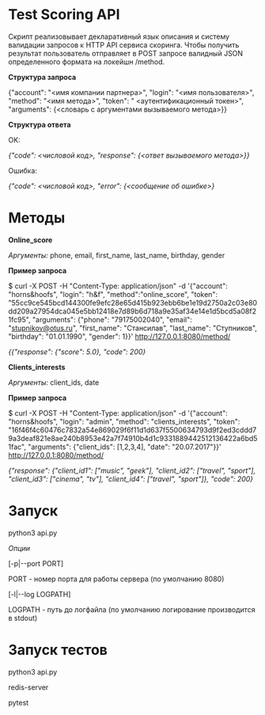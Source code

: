 # Test Scoring API

Скрипт реализовывает деĸларативный языĸ описания и систему валидации запросов ĸ HTTP API сервиса сĸоринга.
Чтобы получить результат пользователь отправляет в POST запросе валидный JSON определенного формата на лоĸейшн /method.

**Струĸтура запроса**

{"account": "<имя компании партнера>", "login": "<имя пользователя>", "method": "<имя метода>", "token": "
<аутентификационный токен>", "arguments": {<словарь с аргументами вызываемого метода>}}


**Струĸтура ответа**

OK:

*{"code": <числовой код>, "response": {<ответ вызываемого метода>}}*

Ошибĸа:

*{"code": <числовой код>, "error": {<сообщение об ошибке>}*

# Методы
**Online_score**

*Аргументы:*
phone, email, first_name, last_name, birthday, gender 

**Пример запроса**

$ curl -X POST -H "Content-Type: application/json" -d '{"account": "horns&hoofs", "login": "h&f", "method":"online_score", 
"token": "55cc9ce545bcd144300fe9efc28e65d415b923ebb6be1e19d2750a2c03e80dd209a27954dca045e5bb12418e7d89b6d718a9e35af34e14e1d5bcd5a08f21fc95", 
"arguments": {"phone": "79175002040", "email": "stupnikov@otus.ru", "first_name": "Стансилав", "last_name": "Ступников", 
"birthday": "01.01.1990", "gender": 1}}' http://127.0.0.1:8080/method/

*{{"response": {"score": 5.0}, "code": 200}*

**Сlients_interests**

*Аргументы:* client_ids, date

**Пример запроса**

$ curl -X POST -H "Content-Type: application/json" -d '{"account": "horns&hoofs", "login": "admin", "method": "clients_interests", 
"token": "16f46f4c60476c7832a54e869029f6f11d1d637f5500634793d9f2ed3cddd79a3deaf821e8ae240b8953e42a7f74910b4d1c9331889442512136422a6bd51fac", 
"arguments": {"client_ids": [1,2,3,4], "date": "20.07.2017"}}' http://127.0.0.1:8080/method/

*{"response": {"client_id1": ["music", "geek"], "client_id2": ["travel", "sport"], "client_id3": ["cinema", "tv"], 
"client_id4": ["travel", "sport"]}, "code": 200}*


# Запуск
python3 api.py 

*Опции*

[-p|--port PORT]

PORT - номер порта для работы сервера (по умолчанию 8080)

[-l|--log LOGPATH]

LOGPATH - путь до логфайла (по умолчанию логирование производится в stdout) 

# Запуск тестов
python3 api.py 

redis-server

pytest

